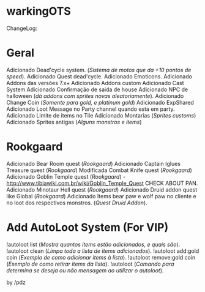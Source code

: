 # warkingOTS
ChangeLog:
# Geral
Adicionado Dead'cycle system. (*Sistema de motos que da +10 pontos de speed*).
Adicionado Quest dead'cycle.
Adicionado Emoticons.
Adicionado Addons das versões 7.x+
Adicionado Addons custom
Adicionado Cast System
Adicionado Confirmação de saida de house
Adicionado NPC de halloween (*dá addons com sprites novas aleatoriamente*).
Adicionado Change Coin (*Somente para gold, e platinum gold*)
Adicionado ExpShared
Adicionado Loot Message no Party channel quando esta em party.
Adicionado Limite de items no Tile
Adicionado Montarias (*Sprites customs*)
Adicionado Sprites antigas (*Alguns monstros e items*)

# Rookgaard
Adicionado Bear Room quest (*Rookgaard*)
Adicionado Captain Iglues Treasure quest (*Rookgaard*)
Modificada Combat Knife quest (*Rookgaard*)
Adicionado Goblin Temple quest (*Rookgaard*) - http://www.tibiawiki.com.br/wiki/Goblin_Temple_Quest CHECK ABOUT PAN.
Adicionado Minotaur Hell quest (*Rookgaard*)
Adicionado Druid addon quest like Global (*Rookgaard*)
Adicionado Items bear paw e wolf paw no cliente e no loot dos respectivos monstros. (*Quest Druid Addon*).

# Add AutoLoot System (For VIP)
!autoloot list (*Mostra quantos items estão adicionados, e quais são*).
!autoloot clean (*Limpa toda a lista de items adicionados*).
!autoloot add:gold coin (*Exemplo de como adicionar items à lista*).
!autoloot remove:gold coin (*Exemplo de como retirar items da lista*).
!autoloot (*Comando para determina se deseja ou não mensagem ao utilizar o autoloot*).

by /pdz
